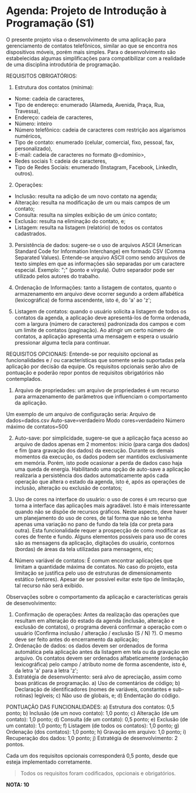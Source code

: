 # Agenda: Projeto de Introdução à Programação (S1)
O presente projeto visa o desenvolvimento de uma aplicação para gerenciamento de contatos telefônicos, similar ao que se encontra nos dispositivos móveis, porém mais simples. Para o desenvolvimento são estabelecidas algumas simplificações para compatibilizar com a realidade de uma disciplina introdutória de programação.

REQUISITOS OBRIGATÓRIOS:
1. Estrutura dos contatos (mínima):
- Nome: cadeia de caracteres,
- Tipo de endereço: enumerado (Alameda, Avenida, Praça, Rua, Travessa),
- Endereço: cadeia de caracteres,
- Número: inteiro
- Número telefônico: cadeia de caracteres com restrição aos algarismos numéricos,
- Tipo de contato: enumerado (celular, comercial, fixo, pessoal, fax, personalizado),
- E-mail: cadeia de caracteres no formato <nome>@<domínio>,
- Redes sociais 1: cadeia de caracteres,
- Tipo de Redes Sociais: enumerado (Instagram, Facebook, LinkedIn, outros).

2. Operações:
- Inclusão: resulta na adição de um novo contato na agenda;
- Alteração: resulta na modificação de um ou mais campos de um contato;
- Consulta: resulta na simples exibição de um único contato;
- Exclusão: resulta na eliminação do contato, e;
- Listagem: resulta na listagem (relatório) de todos os contatos cadastrados.

3. Persistência de dados: sugere-se o uso de arquivos ASCII (American Standard Code for Information Interchange) em formado CSV (Comma Separated Values). Entende-se arquivo ASCII como sendo arquivos de texto simples em que as informações são separadas por um caractere especial. Exemplo: ";" (ponto e vírgula). Outro separador pode ser utilizado pelos autores do trabalho.

4. Ordenação de Informações: tanto a listagem de contatos, quanto o armazenamento em arquivo deve ocorrer segundo a ordem alfabética (lexicográfica) de forma ascendente, isto é, do 'a' ao 'z';

5. Listagem de contatos: quando o usuário solicita a listagem de todos os contatos da agenda, a aplicação deve apresentá-los de forma ordenada, com a largura (número de caracteres) padronizada dos campos e com um limite de contatos (paginação). Ao atingir um certo número de contatos, a aplicação apresenta uma mensagem e espera o usuário pressionar alguma tecla para continuar.

REQUISITOS OPCIONAIS: Entende-se por requisito opcional as funcionalidades e / ou características que somente serão suportadas pela aplicação por decisão da equipe. Os requisitos opcionais serão alvo de pontuação e poderão repor pontos de requisitos obrigatórios não contemplados.

1. Arquivo de propriedades: um arquivo de propriedades é um recurso para armazenamento de parâmetros que influenciam o comportamento da aplicação.

Um exemplo de um arquivo de configuração seria:
Arquivo de dados=dados.csv
Auto-save=verdadeiro
Modo cores=verdadeiro
Número máximo de contatos=500

2. Auto-save: por simplicidade, sugere-se que a aplicação faça acesso ao arquivo de dados apenas em 2 momentos: início (para carga dos dados) e fim (para gravação dos dados) da execução. Durante os demais momentos da execução, os dados podem ser mantidos exclusivamente em memória. Porém, isto pode ocasionar a perda de dados caso haja uma queda de energia. Habilitando uma opção de auto-save a aplicação realizaria a persistência dos dados automaticamente após cada operação que altera o estado da agenda, isto é, após as operações de inclusão, alteração ou exclusão de contatos;

3. Uso de cores na interface do usuário: o uso de cores é um recurso que torna a interface das aplicações mais agradável. Isto é mais interessante quando não se dispõe de recursos gráficos. Neste aspecto, deve haver um planejamento do uso de cores, de tal forma que não se tenha apenas uma variação no pano de fundo da tela (da cor preta para outra). Esta funcionalidade requer a prospecção de como modificar as cores de frente e fundo. Alguns elementos possíveis para uso de cores são as mensagens da aplicação, digitações do usuário, contornos (bordas) de áreas da tela utilizadas para mensagens, etc;

4) Número variável de contatos: É comum encontrar aplicações que limitam a quantidade máxima de contatos. No caso do projeto, esta limitação se justifica pelo uso de estruturas de dimensionamento estático (vetores). Apesar de ser possível evitar este tipo de limitação, tal recurso não será exibido.

Observações sobre o comportamento da aplicação e características gerais de desenvolvimento:
1. Confirmação de operações: Antes da realização das operações que resultam em alteração do estado da agenda (inclusão, alteração e exclusão de contatos), o programa deverá confirmar a operação com o usuário (Confirma inclusão / alteração / exclusão (S / N) ?). O mesmo deve ser feito antes do encerramento da aplicação;
2. Ordenação de dados: os dados devem ser ordenados de forma automática pela aplicação antes da listagem em tela ou da gravação em arquivo. Os contatos devem ser ordenados alfabeticamente (ordenação lexicográfica) pelo campo / atributo nome de forma ascendente, isto é, da letra 'a' para a letra 'z';
3. Estratégia de desenvolvimento: será alvo de apreciação, assim como boas práticas de programação.
a) Uso de comentários de código;
b) Declaração de identificadores (nomes de variáveis, constantes e sub-rotinas) legíveis;
c) Não uso de globais, e;
d) Endentação do código.

PONTUAÇÃO DAS FUNCIONALIDADES:
a) Estrutura dos contatos: 0,5 ponto;
b) Inclusão (de um novo contato): 1,0 ponto;
c) Alteração (de um contato): 1,0 ponto;
d) Consulta (de um contato): 0,5 ponto;
e) Exclusão (de um contato): 1,0 ponto;
f) Listagem (de todos os contatos): 1,0 ponto;
g) Ordenação (dos contatos): 1,0 ponto;
h) Gravação em arquivo: 1,0 ponto;
i) Recuperação dos dados: 1,0 ponto;
j) Estratégia de desenvolvimento: 2 pontos.

Cada um dos requisitos opcionais corresponderá 0,5 ponto, desde que esteja implementado corretamente.

> Todos os requisitos foram codificados, opcionais e obrigatórios.
> 
**NOTA: 10**
